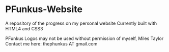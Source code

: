 PFunkus-Website
===============

A repository of the progress on my personal website
Currently built with HTML4 and CSS3

PFunkus Logos may not be used without permission of myself, Miles Taylor
Contact me here: thephunkus AT gmail.com
